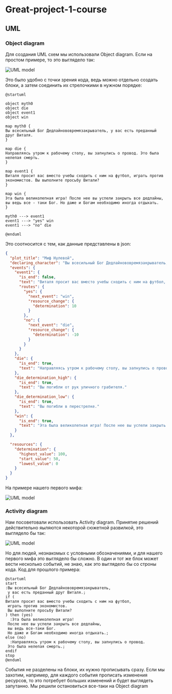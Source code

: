 # Great-project-1-course

## UML

### Object diagram

Для создания UML схем мы использовали Object diagram. Если на простом примере, то это выглядело так:

![UML model](http://www.plantuml.com/plantuml/png/LLDRRjD05FttAYxvRYBO07GhXLgYYAI86b25aE8On8UB8Yf-ArQ0v4nTcAP-RE7CZZX7eqbIHPRZE_VSyvYPuulYv7tnOVusEt_v9dzLsFooUFqqVPoUvUbl_Z5V5C_IrwUpHPRDJzx5TlkSuJhK1XTAtF7nU0XNw4EDUyDF3BWr_C8TMZoWmJrwbfoUi6Ir2slyOtqRbaGuD675AYSSMQWCAfIckM4LhWoZG6W9w1D5IsGbacjuWXk2rxFiIvH84n9umxAW3PoM-IivBLHXnUA0ph0rBME38NoNB9AB4mFxgoEveqK97SbRqOhN2CCGDKLBxSpmHo339jJoQ-XbXyz89slEH4StIxdPYOpnIkU11Ojp2M1f5uGJF0gZV4aLawH-4xzwPQmKhvUldXh2Lpd5HcPenUDMNjMPI5OiEWi_i6LFhqJW8mlSpDB-rXWrGgErImdC72YYihrw-1V96m-BZ2cLvY0L1wNYnHVJaL2QJkAU67vhj1PZXdnHWKoN62FQzYT7PjHGggyzF6sXJhldLDwtJKsQgC1RFAOqUeD1y0P_sR1Ru7SNHGpOfA3HgTUZLuSmfXn9KBEZsUrll2FJwVHvkaNn5KkJo_nYeemULnVd4zFrEyuNfxoU_m40)

Это было удобно с точки зрения кода, ведь можно отдельно создать блоки, а затем соединить их стрелочкими в нужном порядке:

```uml
@startuml

object myth0
object die
object event1
object win

map myth0 {
Вы всесильный Бог Дедлайнововремязакрыватель, у вас есть преданный друг Виталя.
}

map die {
Направляясь утром к рабочему столу, вы запнулись о провод. Это была нелепая смерть.
}

map event1 {
Виталя просит вас вместо учебы сходить с ним на футбол, играть против экономистов. Вы выполните просьбу Витали?
}

map win {
Эта была великолепная игра! После нее вы успели закрыть все дедлайны, вы ведь все - таки Бог. Но даже и Богам необходимо иногда отдыхать.
}

myth0 ---> event1
event1 ---> "yes" win
event1 ---> "no" die

@enduml
```

Это соотносится с тем, как данные представлены в json:

```json
{
  "plot_title": "Миф Нулевой",
  "declaring_character": "Вы всесильный Бог Дедлайнововремязакрыватель, у вас есть преданный друг Виталя.",
  "events": {
    "event1": {
      "is_end": false,
      "text": "Виталя просит вас вместо учебы сходить с ним на футбол, играть против экономистов. Вы выполните просьбу Витали?",
      "routes": {
        "yes": {
          "next_event": "win",
          "resource_change": {
            "determination": 10
          }
        },
        "no": {
          "next_event": "die",
          "resource_change": {
            "determination": -10
          }
        }
      }
    },
    "die": {
      "is_end": true,
      "text": "Направляясь утром к рабочему столу, вы запнулись о провод. Это была нелепая смерть."
    },
    "die_determination_high": {
      "is_end": true,
      "text": "Вы погибли от рук уличного грабителя."
    },
    "die_determination_low": {
      "is_end": true,
      "text": "Вы погибли в перестрелке."
    },
    "win": {
      "is_end": true,
      "text": "Эта была великолепная игра! После нее вы успели закрыть все дедлайны, вы ведь все - таки Бог. Но даже и Богам необходимо иногда отдыхать."
    }
  },

  "resources": {
    "determination": {
      "highest_value": 100,
      "start_value": 50,
      "lowest_value": 0
    }
  }
}
```

На примере нашего первого мифа:

![UML model](http://www.plantuml.com/plantuml/png/LCVD3OGW40RG-rIn9Im_iElDLb0d4IEOwAYnUqyayztUwmz9kvnb9Tg6XKVvb4Tcqp9brhRAJjah1-NOp1TNCRWlrc0j5ETW7XPW4VQ3_M5TsvqhKKalwsMtsqWHHE7xF4Nl_Mo4M7xW1bw9UuHansHPj64D22I4M5OBrolPGzhZs9x9ArI_4UTJ5UFso4e4uYR9z4_LEQTELtU-S27IbnVsOtcPhBLiUzkMRsnbT-M5RUqkbUkoi5iRR6Ez1dPDAdFRQMnVRko-NDbGPicsoJgjkTLMDjdtvMlzqJSCzufsiCpsSbLUClsJFcyrlDU2Unk8eYM3xPAzApFBIdgbdylBYwySftHscBOIhXKOSfaht4mVWh7WGndtVFQMDJHJkgK6UwNCRDXhrJL81vYkohm1jxM4J0BJEXbj8_TLihLsxfEezcZ2h6tWyIGXboQWfGrx8qmobdthsubiQotk5AD3M01gnU10QsBlG-mFr829s5kBcEAfQWHKVW4RtdO0UF9oW8fC0_LW2-CvEVyG7pA4ORekyjRo_qpbMTG8m3jRaP-Yd2xwOFJR813IiznGdi5z1Iu3trp3c4DpIjoN1K2G1sCwKCtQ7HYmsSeLELmw9Qh7AhYjtNaDe0Rx2-knEHCDHS7g4ML21cku7mRS4BR3pKXw1478WUHXAAr5W5y8MsPO-noQEiT7exS9i2iphQQUIy-tPi0wfG4cFg3UVh0YgmFmkiTP8X_rFGEdBF0DejR5yIRnm3bxWsHIRqkeo5Ncq05Int4hDr4ltmpGZ3nDSekphtNHRWLpHN2YGlPI8BNdFiY5-xBbI8KbfCNYyrEyxm7uPsr4N_t8x0E9L6VCEiekMGN8GvVdPT48XtiEKu4392koQYf7k4a4zW0yDwTAzmYgeOh93xHDnwAym48uOBbPNIKYJEWSzOyrePQIB6sleMLoS2hGZlq9nq6Dpx1WCACC9tugry7Mxgc55cuzvkLe42nwxzse3Rvb0Q5ZjP67GXE5MAi2BI_qX0tDhOvCHo1sD64CBqnsW86G090f6Ay9Q1b64JkXNBbcuzZjotUKJMjG6nxskoGhrpGNv2TfvOacSVhfurMHER5m8nAdl0H31NlZDMP3sD4EKmV2CIg6h2nHgNflq2d2Sf60o4UzRhSgp09YJguw3hPosk84Iv9NNPxEJJZqpwBACN_BYQOuhCjCkI7SSvIuINw9nKbCHrxrlHCTDUwTKwBF7YJwBy2YAhJ9mJt5xrVbwW643kSCKDezKsTekpScZkJsiTUXD0SWmCVz2Ampv71Ont9yfiFKWYzSMP6Z8JUdzzInuz-CBJ0mFzfWU-yT1zHYdtzijMGiAgqTpc6RR7TZ_urhOGreciU9ZcrYJrpIkMxVGGfWI3fjrq3rDcSP7fhfzFSXpWU9OszPUewMAJRo5u9or4W5G9gh0pmsbjE2SV_QdqVW9FIY8CdOEWWdiY6tl149OqTOYOORx8Pu0KHzcySj8BflQvDRFkimBlFpL-NuHWqstgmUk4gjFUaQw1MlrE1HNx5ZuV_RFVfnzNRhnlCH3qBayqSynmhnMWWY5naeDQ7ToWiNpoVY1MAR-ZOyi9aFwZOMnH-jqHZW29FVB5f0mqRkX0tTV-gIJ-ALTZoCBuXRxN4ggEsLG0cO_KfIP1zVJvjusY60qQOD8O65cw29BuHjT2NRj2pkqYZ4UADgvMle4RVZkLl3S2cnxIQEJ_qEdag0QyCR3wdnwQZ6lBvLY3XzO89fVBdGMki7X97-7I3zAFl_3Rqh0Pc1jodGmgBvoSWwdc9eEuBJ_vtrUo3UpbjRDuceg3kjOCWVEO3F02TnMvux8SOUAvw2li91WkzoiAzbrF-_0GXACb9LwXBa_a_oqwUV_VD0leZVVzTTxZO8m30GxHaZ4yIOVD8n3EaW58Y2xP752N67qZu_dModYGEbrtma_0E8hpkm0-SVF-wABsRT30LZln8EFzO9UDHU1XV2ZjFhG__i0YwjGFUDxfIDwKygLt2ICMDHkH7dvAgo4-Vafd8d3Xa9VREzha-3JeRwbb6GRH_ESrsUj-iR)

### Activity diagram

Нам посоветовали использовать Activity diagram. Принятие решений действительно яыляются некоторой сюжетной развилкой, это выглядело бы так:

![UML model](http://www.plantuml.com/plantuml/png/JLDDRjDW4Dr_fnXsgLHwWBAWLq4Y5PLAYaXOi8jhAXOfYgZO8aw0v7oDmKaSvmflRiHxOyL1aMLxlfatxoU-cixUV9nzUd-RuY5TuiaNXkm5QbuDTlw8lI-mCNn7XsV33zHOOuSA6-nPohfypchhI_nbVUjpJcHKVezQ2EV9lBIe52PWl_T7mo6crfpO7tUiELfgonCQJbUSNbwyIZVNDah_r_hXpWkL1kICjaT7nuN-bUWhoc7b0HqNDR5NdNjAQtMhpBzuoOaLEtOaoeDdGbSdYXrF6sJpRzYY2yqjcduDyaMoesSB70GYS2aVEDB2bVGF_D6yJcSsUpUUsEZpU7gMp2xnMsScmZ9NOcfrniuTdmzYwyk1u0lZvb_2rx6qrBo9XhGNx8zvEqKIalfiwVGfHfalvJbag3xqlGp2My54_5Bxa-v6Qd-8CvpmlGqIV5aT_KQhtePbTN36miqrkJpq5ZFSyUrqRAF9NTX0z2fygv0LD7_qpnIHpDIEhUbOWKN2BQtjms1_UHuoGhGSyr8U18IOH2388YSbihmxMHxim-emseluEysFD2TlRwxvcTnzI5TyvZVp3m00)

Но для людей, незнакомых с условными обозначениями, и для нашего первого мифа это выглядело бы сложно. В один и тот же блок может вести несколько событий, не знаю, как это выглядело бы со строны кода. Код для прошлого примера:

```uml
@startuml
start
:Вы всесильный Бог Дедлайнововремязакрыватель,
 у вас есть преданный друг Виталя.;
if (
Виталя просит вас вместо учебы сходить с ним на футбол,
 играть против экономистов.
 Вы выполните просьбу Витали?
) then (yes)
  :Эта была великолепная игра! 
 После нее вы успели закрыть все дедлайны,
 вы ведь все-таки Бог.
 Но даже и Богам необходимо иногда отдыхать.;
else (no)
  :Направляясь утром к рабочему столу, вы запнулись о провод.
 Это была нелепая смерть.;
endif
stop
@enduml
```

События не разделены на блоки, их нужно прописывать сразу. Если мы захотим, например, для каждого события прописать изменения ресурсов, то это потребует больших изменений и будет выглядеть запутанно. Мы решили остановиться все-таки на Object diagram
